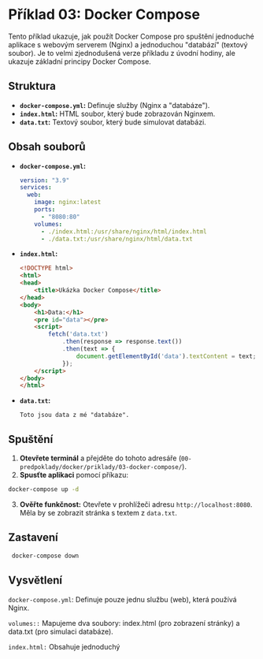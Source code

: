 # Příklad 03: Docker Compose

Tento příklad ukazuje, jak použít Docker Compose pro spuštění jednoduché aplikace s webovým serverem (Nginx) a jednoduchou "databází" (textový soubor).  Je to velmi zjednodušená verze příkladu z úvodní hodiny, ale ukazuje základní principy Docker Compose.

## Struktura

*   **`docker-compose.yml`:** Definuje služby (Nginx a "databáze").
*   **`index.html`:** HTML soubor, který bude zobrazován Nginxem.
*   **`data.txt`:** Textový soubor, který bude simulovat databázi.

## Obsah souborů

*   **`docker-compose.yml`:**

    ```yaml
    version: "3.9"
    services:
      web:
        image: nginx:latest
        ports:
          - "8080:80"
        volumes:
          - ./index.html:/usr/share/nginx/html/index.html
          - ./data.txt:/usr/share/nginx/html/data.txt
    ```

*   **`index.html`:**

    ```html
    <!DOCTYPE html>
    <html>
    <head>
        <title>Ukázka Docker Compose</title>
    </head>
    <body>
        <h1>Data:</h1>
        <pre id="data"></pre>
        <script>
            fetch('data.txt')
                .then(response => response.text())
                .then(text => {
                    document.getElementById('data').textContent = text;
                });
        </script>
    </body>
    </html>
    ```

* **`data.txt`:**
    ```
    Toto jsou data z mé "databáze".
    ```

## Spuštění

1.  **Otevřete terminál** a přejděte do tohoto adresáře (`00-predpoklady/docker/priklady/03-docker-compose/`).
2.  **Spusťte aplikaci** pomocí příkazu:

 ```bash
 docker-compose up -d
 ```

3.  **Ověřte funkčnost:** Otevřete v prohlížeči adresu `http://localhost:8080`. Měla by se zobrazit stránka s textem z `data.txt`.

## Zastavení
```bash
 docker-compose down
```

## Vysvětlení
`docker-compose.yml`: Definuje pouze jednu službu (web), která používá Nginx.

`volumes::` Mapujeme dva soubory: index.html (pro zobrazení stránky) a data.txt (pro simulaci databáze).

`index.html:` Obsahuje jednoduchý